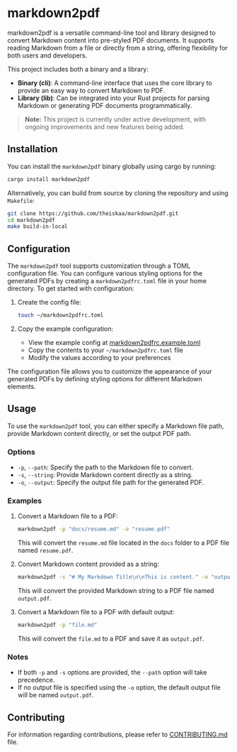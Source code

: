 # markdown2pdf
markdown2pdf is a versatile command-line tool and library designed to convert Markdown content into pre-styled PDF documents. It supports reading Markdown from a file or directly from a string, offering flexibility for both users and developers.

This project includes both a binary and a library:
- **Binary (cli)**: A command-line interface that uses the core library to provide an easy way to convert Markdown to PDF.
- **Library (lib)**: Can be integrated into your Rust projects for parsing Markdown or generating PDF documents programmatically.

> **Note:** This project is currently under active development, with ongoing improvements and new features being added.

## Installation
You can install the `markdown2pdf` binary globally using cargo by running:
```bash
cargo install markdown2pdf
```

Alternatively, you can build from source by cloning the repository and using `Makefile`:
```bash
git clone https://github.com/theiskaa/markdown2pdf.git
cd markdown2pdf
make build-in-local
```

## Configuration
The `markdown2pdf` tool supports customization through a TOML configuration file. You can configure various styling options for the generated PDFs by creating a `markdown2pdfrc.toml` file in your home directory. To get started with configuration:

1. Create the config file:
   ```bash
   touch ~/markdown2pdfrc.toml
   ```

2. Copy the example configuration:
   - View the example config at [markdown2pdfrc.example.toml](markdown2pdfrc.example.toml)
   - Copy the contents to your `~/markdown2pdfrc.toml` file
   - Modify the values according to your preferences

The configuration file allows you to customize the appearance of your generated PDFs by defining styling options for different Markdown elements.

## Usage
To use the `markdown2pdf` tool, you can either specify a Markdown file path, provide Markdown content directly, or set the output PDF path.

### Options

- `-p`, `--path`: Specify the path to the Markdown file to convert.
- `-s`, `--string`: Provide Markdown content directly as a string.
- `-o`, `--output`: Specify the output file path for the generated PDF.

### Examples

1. Convert a Markdown file to a PDF:
   ```bash
   markdown2pdf -p "docs/resume.md" -o "resume.pdf"
   ```

   This will convert the `resume.md` file located in the `docs` folder to a PDF file named `resume.pdf`.

2. Convert Markdown content provided as a string:
   ```bash
   markdown2pdf -s "# My Markdown Title\n\nThis is content." -o "output.pdf"
   ```

   This will convert the provided Markdown string to a PDF file named `output.pdf`.

3. Convert a Markdown file to a PDF with default output:
   ```bash
   markdown2pdf -p "file.md"
   ```

   This will convert the `file.md` to a PDF and save it as `output.pdf`.

### Notes
- If both `-p` and `-s` options are provided, the `--path` option will take precedence.
- If no output file is specified using the `-o` option, the default output file will be named `output.pdf`.

## Contributing
For information regarding contributions, please refer to [CONTRIBUTING.md](CONTRIBUTING.md) file.
